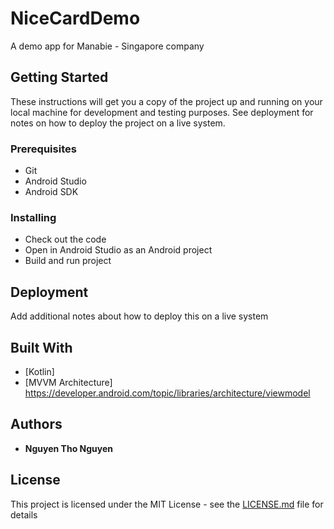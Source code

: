 # NiceCardDemo

A demo app for Manabie - Singapore company

## Getting Started

These instructions will get you a copy of the project up and running on your local machine for development and testing purposes. See deployment for notes on how to deploy the project on a live system.

### Prerequisites

 - Git
 - Android Studio
 - Android SDK

### Installing

 - Check out the code
 - Open in Android Studio as an Android project
 - Build and run project

## Deployment

Add additional notes about how to deploy this on a live system

## Built With

* [Kotlin]
* [MVVM Architecture] https://developer.android.com/topic/libraries/architecture/viewmodel

## Authors

* **Nguyen Tho Nguyen**

## License

This project is licensed under the MIT License - see the [LICENSE.md](LICENSE.md) file for details

